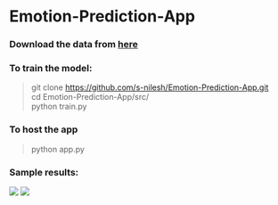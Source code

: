 # Emotion-Prediction-App

### Download the data from [here](https://www.kaggle.com/c/challenges-in-representation-learning-facial-expression-recognition-challenge)

### To train the model:
> git clone https://github.com/s-nilesh/Emotion-Prediction-App.git <br>
> cd Emotion-Prediction-App/src/<br>
> python train.py

### To host the app
> python app.py

### Sample results:
<img src='./sample\ results/Screenshot from 2020-08-28 19-46-49.png'>
<img src='./sample\ results/Screenshot from 2020-08-28 19-47-37.png'>


